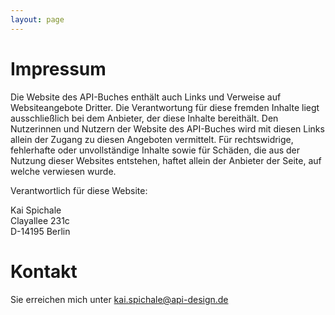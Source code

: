 ```yaml
---
layout: page
---
```

# Impressum
Die Website des API-Buches enthält auch Links und Verweise auf Websiteangebote Dritter. Die Verantwortung für diese fremden Inhalte liegt ausschließlich bei dem Anbieter, der diese Inhalte bereithält. Den Nutzerinnen und Nutzern der Website des API-Buches wird mit diesen Links allein der Zugang zu diesen Angeboten vermittelt. Für rechtswidrige, fehlerhafte oder unvollständige Inhalte sowie für Schäden, die aus der Nutzung dieser Websites entstehen, haftet allein der Anbieter der Seite, auf welche verwiesen wurde.

Verantwortlich für diese Website:

Kai Spichale<br />
Clayallee 231c<br />
D-14195 Berlin<br />

# Kontakt
Sie erreichen mich unter [kai.spichale@api-design.de](mailto:kai.spichale@api-design.de)
